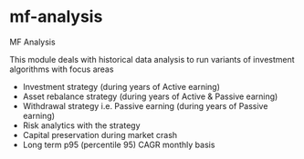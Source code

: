 # mf-analysis
MF Analysis

This module deals with historical data analysis to run variants of investment algorithms with focus areas
* Investment strategy (during years of Active earning)
* Asset rebalance strategy (during years of Active & Passive earning)
* Withdrawal strategy i.e. Passive earning (during years of Passive earning)
* Risk analytics with the strategy
* Capital preservation during market crash
* Long term p95 (percentile 95) CAGR monthly basis
